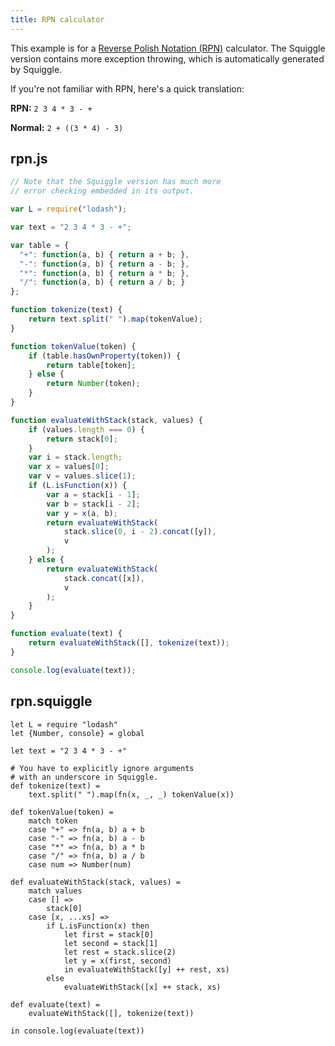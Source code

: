 ```yaml
---
title: RPN calculator
---
```


This example is for a [Reverse Polish Notation (RPN)][rpn] calculator. The
Squiggle version contains more exception throwing, which is automatically
generated by Squiggle.

If you're not familiar with RPN, here's a quick translation:

**RPN:** `2 3 4 * 3 - +`

**Normal:** `2 + ((3 * 4) - 3)`

## rpn.js

```javascript
// Note that the Squiggle version has much more
// error checking embedded in its output.

var L = require("lodash");

var text = "2 3 4 * 3 - +";

var table = {
  "+": function(a, b) { return a + b; },
  "-": function(a, b) { return a - b; },
  "*": function(a, b) { return a * b; },
  "/": function(a, b) { return a / b; }
};

function tokenize(text) {
    return text.split(" ").map(tokenValue);
}

function tokenValue(token) {
    if (table.hasOwnProperty(token)) {
        return table[token];
    } else {
        return Number(token);
    }
}

function evaluateWithStack(stack, values) {
    if (values.length === 0) {
        return stack[0];
    }
    var i = stack.length;
    var x = values[0];
    var v = values.slice(1);
    if (L.isFunction(x)) {
        var a = stack[i - 1];
        var b = stack[i - 2];
        var y = x(a, b);
        return evaluateWithStack(
            stack.slice(0, i - 2).concat([y]),
            v
        );
    } else {
        return evaluateWithStack(
            stack.concat([x]),
            v
        );
    }
}

function evaluate(text) {
    return evaluateWithStack([], tokenize(text));
}

console.log(evaluate(text));
```

## rpn.squiggle

```squiggle
let L = require "lodash"
let {Number, console} = global

let text = "2 3 4 * 3 - +"

# You have to explicitly ignore arguments
# with an underscore in Squiggle.
def tokenize(text) =
    text.split(" ").map(fn(x, _, _) tokenValue(x))

def tokenValue(token) =
    match token
    case "+" => fn(a, b) a + b
    case "-" => fn(a, b) a - b
    case "*" => fn(a, b) a * b
    case "/" => fn(a, b) a / b
    case num => Number(num)

def evaluateWithStack(stack, values) =
    match values
    case [] =>
        stack[0]
    case [x, ...xs] =>
        if L.isFunction(x) then
            let first = stack[0]
            let second = stack[1]
            let rest = stack.slice(2)
            let y = x(first, second)
            in evaluateWithStack([y] ++ rest, xs)
        else
            evaluateWithStack([x] ++ stack, xs)

def evaluate(text) =
    evaluateWithStack([], tokenize(text))

in console.log(evaluate(text))
```

[rpn]: https://en.wikipedia.org/wiki/Reverse_Polish_notation
